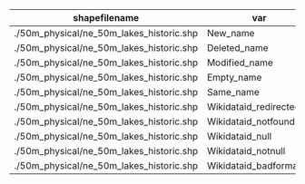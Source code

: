 shapefilename                             |  var                     |  value
------------------------------------------|--------------------------|-------
./50m_physical/ne_50m_lakes_historic.shp  |  New_name                |  0
./50m_physical/ne_50m_lakes_historic.shp  |  Deleted_name            |  0
./50m_physical/ne_50m_lakes_historic.shp  |  Modified_name           |  0
./50m_physical/ne_50m_lakes_historic.shp  |  Empty_name              |  1
./50m_physical/ne_50m_lakes_historic.shp  |  Same_name               |  41
./50m_physical/ne_50m_lakes_historic.shp  |  Wikidataid_redirected   |  0
./50m_physical/ne_50m_lakes_historic.shp  |  Wikidataid_notfound     |  0
./50m_physical/ne_50m_lakes_historic.shp  |  Wikidataid_null         |  0
./50m_physical/ne_50m_lakes_historic.shp  |  Wikidataid_notnull      |  2
./50m_physical/ne_50m_lakes_historic.shp  |  Wikidataid_badformated  |  0
